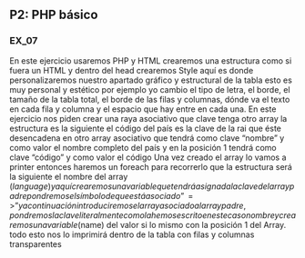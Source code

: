 ## P2: PHP básico
### EX_07
En este ejercicio usaremos PHP y HTML crearemos una estructura como si fuera un HTML y dentro del head crearemos Style aquí es donde personalizaremos nuestro apartado gráfico y estructural de la tabla esto es muy personal y estético por ejemplo yo cambio el tipo de letra, el borde, el tamaño de la tabla total, el borde de las filas y columnas, dónde va el texto en cada fila y columna y el espacio que hay entre en cada una.
En este ejercicio nos piden crear una raya asociativo que clave tenga otro array la estructura es la siguiente el código del país es la clave de la rai que éste desencadena en otro array asociativo que tendrá como clave “nombre” y como valor el nombre completo del país y en la posición 1 tendrá como clave “código” y como valor el código
Una vez creado el array lo vamos a printer entonces haremos un foreach para recorrerlo que la estructura será la siguiente el nombre del array ($language) y aquí crearemos una variable que tendrá asignada la clave del array padre pondremos el símbolo de que está asociado”=>” y a continuación introduciremos el array asociado al array padre, pondremos la clave literalmente como la hemos escrito en este caso nombre y crearemos una variable ($name) del valor si lo mismo con la posición 1 del Array.
todo esto nos lo imprimirá dentro de la tabla con filas y columnas transparentes

